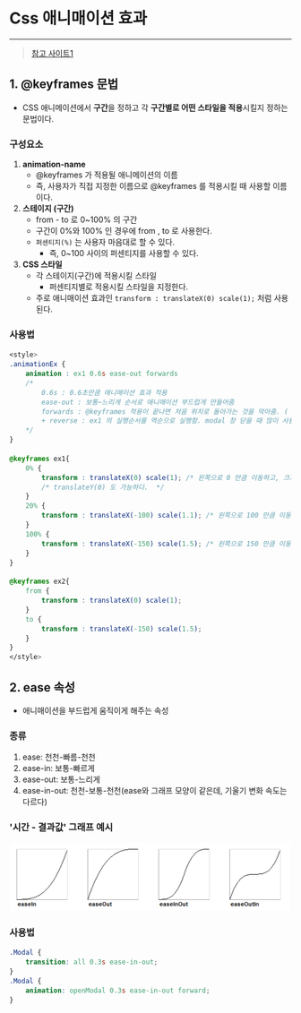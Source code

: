 # Css 애니매이션 효과

---

>[참고 사이트1](https://velog.io/@pcg0527/CSS-ease-in-ease-out)

## 1. @keyframes 문법

- CSS 애니메이션에서 **구간**을 정하고 각 **구간별로 어떤 스타일을 적용**시킬지 정하는 문법이다. 

### 구성요소

1. **animation-name**
   - @keyframes 가 적용될 애니메이션의 이름
   - 즉, 사용자가 직접 지정한 이름으로 @keyframes 를 적용시킬 때 사용할 이름이다. 
2. **스테이지 (구간)**
   - from - to 로 0~100% 의 구간
   - 구간이 0%와 100% 인 경우에 from , to 로 사용한다. 
   - `퍼센티지(%)` 는 사용자 마음대로 할 수 있다.
     - 즉, 0~100 사이의 퍼센티지를 사용할 수 있다.
3. **CSS 스타일** 
   - 각 스테이지(구간)에 적용시킬 스타일
     - 퍼센티지별로 적용시킬 스타일을 지정한다. 
   - 주로 애니매이션 효과인 `transform : translateX(0) scale(1);` 처럼 사용된다. 

### 사용법

```css
<style>
.animationEx {
    animation : ex1 0.6s ease-out forwards
    /* 
        0.6s : 0.6초만큼 애니매이션 효과 적용 
        ease-out : 보통~느리게 순서로 애니매이션 부드럽게 만들어줌 
        forwards : @keyframes 적용이 끝나면 처음 위치로 돌아가는 것을 막아줌. ( 즉, 애니매이션 적용 후 마지막 위치에 머무르게 함 )
        + reverse : ex1 의 실행순서를 역순으로 실행함. modal 창 닫을 때 많이 사용 
    */
}

@keyframes ex1{
    0% {
        transform : translateX(0) scale(1); /* 왼쪽으로 0 만큼 이동하고, 크기는 기본크기를 유지한다. */
        /* translateY(0) 도 가능하다.  */
    }
    20% {
        transform : translateX(-100) scale(1.1); /* 왼쪽으로 100 만큼 이동하고, 크기는 +10% 를 키운다*/
    }
    100% {
        transform : translateX(-150) scale(1.5); /* 왼쪽으로 150 만큼 이동하고, 크기는 +50% 를 키운다 */
    }
}

@keyframes ex2{
    from {
        transform : translateX(0) scale(1); 
    }
    to {
        transform : translateX(-150) scale(1.5); 
    }
}
</style>
```



## 2. ease 속성

- 애니매이션을 부드럽게 움직이게 해주는 속성

### 종류

1. ease: 천천-빠름-천천
2. ease-in: 보통-빠르게
3. ease-out: 보통-느리게
4. ease-in-out: 천천-보통-천천(ease와 그래프 모양이 같은데, 기울기 변화 속도는 다르다)

### '시간 - 결과값' 그래프 예시

<img src="./images/ease그래프.png" width="500px">

### 사용법

```css
.Modal {
    transition: all 0.3s ease-in-out;
}
.Modal {
	animation: openModal 0.3s ease-in-out forward;
}
```



